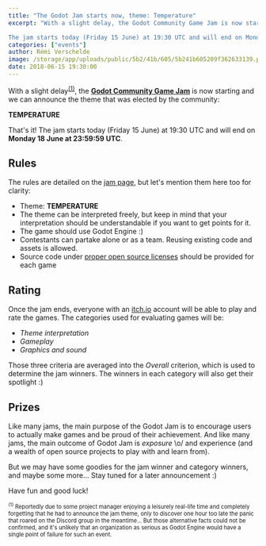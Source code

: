 ```yaml
---
title: "The Godot Jam starts now, theme: Temperature"
excerpt: "With a slight delay, the Godot Community Game Jam is now starting and we can announce the theme that was elected by the community: TEMPERATURE!

The jam starts today (Friday 15 June) at 19:30 UTC and will end on Monday 18 June at 23:59:59 UTC. Have fun and good luck!"
categories: ["events"]
author: Rémi Verschelde
image: /storage/app/uploads/public/5b2/41b/605/5b241b605209f362633139.png
date: 2018-06-15 19:30:00
---
```


With a slight delay<sup><a href="#note-1">(1)</a></sup>, the [**Godot Community Game Jam**](https://itch.io/jam/godotjam062018) is now starting and we can announce the theme that was elected by the community:

**TEMPERATURE**

That's it! The jam starts today (Friday 15 June) at 19:30 UTC and will end on **Monday 18 June at 23:59:59 UTC**.

## Rules

The rules are detailed on the [jam page](https://itch.io/jam/godotjam062018), but let's mention them here too for clarity:

- Theme: **TEMPERATURE**
- The theme can be interpreted freely, but keep in mind that your interpretation should be understandable if you want to get points for it.
- The game should use Godot Engine :)
- Contestants can partake alone or as a team. Reusing existing code and assets is allowed.
- Source code under [proper open source licenses](https://choosealicense.com/) should be provided for each game

## Rating

Once the jam ends, everyone with an [itch.io](https://itch.io) account will be able to play and rate the games. The categories used for evaluating games will be:

- *Theme interpretation*
- *Gameplay*
- *Graphics and sound*

Those three criteria are averaged into the *Overall* criterion, which is used to determine the jam winners. The winners in each category will also get their spotlight :)

## Prizes

Like many jams, the main purpose of the Godot Jam is to encourage users to actually make games and be proud of their achievement. And like many jams, the main outcome of Godot Jam is *exposure* \o/ and experience (and a wealth of open source projects to play with and learn from).

But we may have some goodies for the jam winner and category winners, and maybe some more... Stay tuned for a later announcement :)

Have fun and good luck!

<p style="font-size:80%"><sup><a id="note-1">(1)</a></sup> Reportedly due to some project manager enjoying a leisurely real-life time and completely forgetting that he had to announce the jam theme, only to discover one hour too late the panic that roared on the Discord group in the meantime... But those alternative facts could not be confirmed, and it's unlikely that an organization as serious as Godot Engine would have a single point of failure for such an event.</style>